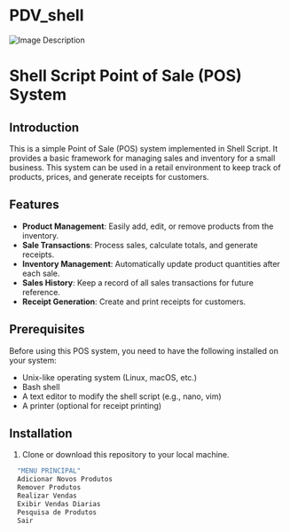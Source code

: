 # PDV_shell

![Image Description](https://aoostudio.com/wp-content/uploads/shell-script-%E0%B9%80%E0%B8%8A%E0%B8%A5%E0%B8%A5%E0%B9%8C-%E0%B8%AA%E0%B8%84%E0%B8%A3%E0%B8%B4%E0%B8%9B%E0%B8%97%E0%B9%8C-%E0%B8%84%E0%B8%B7%E0%B8%AD%E0%B8%AD%E0%B8%B0%E0%B9%84%E0%B8%A3-ssh.png)

# Shell Script Point of Sale (POS) System

## Introduction

This is a simple Point of Sale (POS) system implemented in Shell Script. It provides a basic framework for managing sales and inventory for a small business. This system can be used in a retail environment to keep track of products, prices, and generate receipts for customers.

## Features

- **Product Management**: Easily add, edit, or remove products from the inventory.
- **Sale Transactions**: Process sales, calculate totals, and generate receipts.
- **Inventory Management**: Automatically update product quantities after each sale.
- **Sales History**: Keep a record of all sales transactions for future reference.
- **Receipt Generation**: Create and print receipts for customers.

## Prerequisites

Before using this POS system, you need to have the following installed on your system:

- Unix-like operating system (Linux, macOS, etc.)
- Bash shell
- A text editor to modify the shell script (e.g., nano, vim)
- A printer (optional for receipt printing)

## Installation

1. Clone or download this repository to your local machine.


```bash
  "MENU PRINCIPAL"
  Adicionar Novos Produtos
  Remover Produtos
  Realizar Vendas
  Exibir Vendas Diarias
  Pesquisa de Produtos
  Sair
